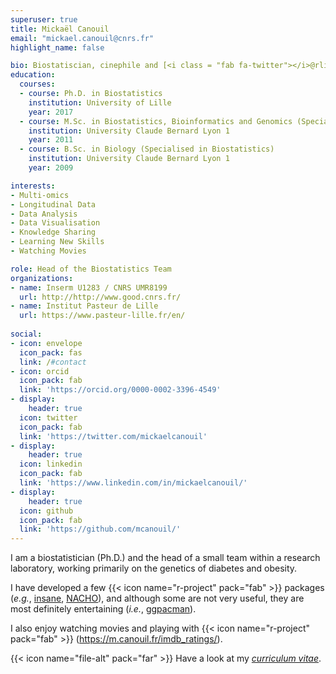 ```yaml
---
superuser: true
title: Mickaël Canouil
email: "mickael.canouil@cnrs.fr"
highlight_name: false

bio: Biostatiscian, cinephile and [<i class = "fab fa-twitter"></i>@rlille_rug](https://twitter.com/rlille_rug) organiser.
education:
  courses:
  - course: Ph.D. in Biostatistics
    institution: University of Lille
    year: 2017
  - course: M.Sc. in Biostatistics, Bioinformatics and Genomics (Specialised in Biostatistics)
    institution: University Claude Bernard Lyon 1
    year: 2011
  - course: B.Sc. in Biology (Specialised in Biostatistics)
    institution: University Claude Bernard Lyon 1
    year: 2009

interests:
- Multi-omics
- Longitudinal Data
- Data Analysis
- Data Visualisation
- Knowledge Sharing
- Learning New Skills
- Watching Movies

role: Head of the Biostatistics Team
organizations:
- name: Inserm U1283 / CNRS UMR8199
  url: http://http://www.good.cnrs.fr/
- name: Institut Pasteur de Lille
  url: https://www.pasteur-lille.fr/en/
  
social:
- icon: envelope
  icon_pack: fas
  link: /#contact
- icon: orcid
  icon_pack: fab
  link: 'https://orcid.org/0000-0002-3396-4549'
- display:
    header: true
  icon: twitter
  icon_pack: fab
  link: 'https://twitter.com/mickaelcanouil'
- display:
    header: true
  icon: linkedin
  icon_pack: fab
  link: 'https://www.linkedin.com/in/mickaelcanouil/'
- display:
    header: true
  icon: github
  icon_pack: fab
  link: 'https://github.com/mcanouil/'
---
```


I am a biostatistician (Ph.D.) and the head of a small team within a research laboratory, working primarily on the genetics of diabetes and obesity.

I have developed a few {{< icon name="r-project" pack="fab" >}} packages (_e.g._, [insane](https://cran.r-project.org/package=insane), [NACHO](https://cran.r-project.org/package=NACHO)), and although some are not very useful, they are most definitely entertaining (_i.e._, [ggpacman](https://cran.r-project.org/package=insane)).

I also enjoy watching movies and playing with {{< icon name="r-project" pack="fab" >}} (https://m.canouil.fr/imdb_ratings/).

{{< icon name="file-alt" pack="far" >}} Have a look at my [_curriculum vitae_](https://m.canouil.fr/curriculum_vitae/).
